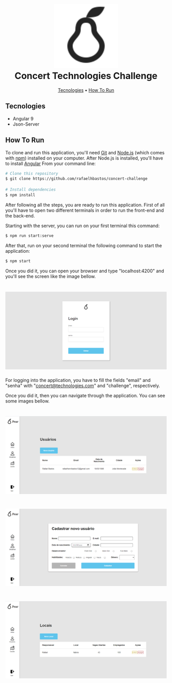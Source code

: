 <h1 align="center">
  <br>
  <img src="./src/assets/img/logo.png" alt="Logo" width="200">
  <br>
  Concert Technologies Challenge
  <br>
</h1>



<p align="center">
  <a href="#tecnologies">Tecnologies</a> •
  <a href="#how-to-run">How To Run</a>
</p>

## Tecnologies

- Angular 9
- Json-Server

## How To Run

To clone and run this application, you'll need [Git](https://git-scm.com) and [Node.js](https://nodejs.org/en/download/) (which comes with [npm](http://npmjs.com)) installed on your computer. After Node.js is installed, you'll have to install [Angular](https://angular.io/guide/setup-local) From your command line:


```bash
# Clone this repository
$ git clone https://github.com/rafaelhbastos/concert-challenge

# Install dependencies
$ npm install
```

After following all the steps, you are ready to run this application. First of all you'll have to open two different terminals in order to run the front-end and the back-end.

 Starting with the server, you can run on your first terminal this command:

```bash
$ npm run start:serve
```

After that, run on your second terminal the following command to start the application:

```bash
$ npm start
```

Once you did it, you can open your browser and type "localhost:4200" and you'll see the screen like the image bellow.

<h1 align="center">
  <img src="./src/assets/img/login-screenshot.png" alt="Login" width="600">
</h1>

For logging into the application, you have to fill the fields "email" and "senha" with "concert@technologies.com" and "challenge", respectively. 

Once you did it, then you can navigate through the application. You can see some images bellow.

<h1 align="center">
  <img src="./src/assets/img/user-screenshot.png" alt="User" width="600">
</h1>

<h1 align="center">
  <img src="./src/assets/img/user-register-screenshot.png" alt="User Registration" width="600">
</h1>

<h1 align="center">
  <img src="./src/assets/img/local-screenshot.png" alt="Locales" width="600">
</h1>









